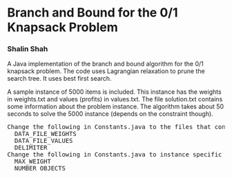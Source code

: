 <h1>Branch and Bound for the 0/1 Knapsack Problem</h1>
<h3>Shalin Shah</h3>
<p>A Java implementation of the branch and bound algorithm for the 0/1 knapsack problem. The code uses Lagrangian relaxation to prune the search tree. It uses best first search.</p>
<p>A sample instance of 5000 items is included. This instance has the weights in weights.txt and values (profits) in values.txt. The file solution.txt contains some information about the problem instance. The algorithm takes about 50 seconds to solve the 5000 instance (depends on the constraint though).</p>
<pre>Change the following in Constants.java to the files that contain the weights and values respectively.
  DATA_FILE_WEIGHTS
  DATA_FILE_VALUES
  DELIMITER
Change the following in Constants.java to instance specific information.
  MAX_WEIGHT
  NUMBER_OBJECTS</pre>
